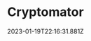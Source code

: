 ---
draft: false
title: Cryptomator
# Before you add, verify that the language is supported. Use ISO 639-1 code only without country code. ms instead of ms_MY. If the source language is English, do not add to the list.
languages:
  - en
  - fil
  - id
  - th
website: https://cryptomator.org/
cover: /files/cryptomator.jpg
tags:
  - Documentation & Data Management
categories:
  - Digital Security Tools
credits: Text by Khairil Zhafri/EngageMedia.
date: 2023-01-19T22:16:31.881Z
---